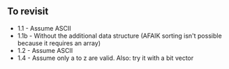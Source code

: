 ## To revisit

- 1.1 - Assume ASCII
- 1.1b - Without the additional data structure (AFAIK sorting isn't possible because it requires an array)
- 1.2 - Assume ASCII
- 1.4 - Assume only a to z are valid. Also: try it with a bit vector
